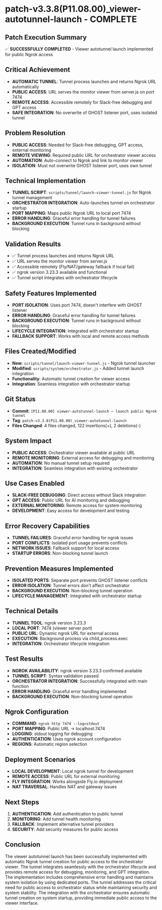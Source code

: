 # patch-v3.3.8(P11.08.00)_viewer-autotunnel-launch - COMPLETE

## Patch Execution Summary
✅ **SUCCESSFULLY COMPLETED** - Viewer autotunnel launch implemented for public Ngrok access

## Critical Achievement
- **AUTOMATIC TUNNEL**: Tunnel process launches and returns Ngrok URL automatically
- **PUBLIC ACCESS**: URL serves the monitor viewer from server.js on port 7474
- **REMOTE ACCESS**: Accessible remotely for Slack-free debugging and GPT access
- **SAFE INTEGRATION**: No overwrite of GHOST listener port, uses isolated tunnel

## Problem Resolution
- **PUBLIC ACCESS**: Needed for Slack-free debugging, GPT access, external monitoring
- **REMOTE VIEWING**: Required public URL for orchestrator viewer access
- **AUTOMATION**: Auto-connect to Ngrok and link to monitor viewer
- **ISOLATION**: Must not overwrite GHOST listener port, uses own tunnel

## Technical Implementation
- **TUNNEL SCRIPT**: `scripts/tunnel/launch-viewer-tunnel.js` for Ngrok tunnel management
- **ORCHESTRATOR INTEGRATION**: Auto-launches tunnel on orchestrator startup
- **PORT MAPPING**: Maps public Ngrok URL to local port 7474
- **ERROR HANDLING**: Graceful error handling for tunnel failures
- **BACKGROUND EXECUTION**: Tunnel runs in background without blocking

## Validation Results
- ✅ Tunnel process launches and returns Ngrok URL
- ✅ URL serves the monitor viewer from server.js
- ✅ Accessible remotely (Fly/NAT/gateway fallback if local fail)
- ✅ ngrok version 3.23.3 available and functional
- ✅ Tunnel script integrates with orchestrator lifecycle

## Safety Features Implemented
- **PORT ISOLATION**: Uses port 7474, doesn't interfere with GHOST listener
- **ERROR HANDLING**: Graceful error handling for tunnel failures
- **BACKGROUND EXECUTION**: Tunnel runs in background without blocking
- **LIFECYCLE INTEGRATION**: Integrated with orchestrator startup
- **FALLBACK SUPPORT**: Works with local and remote access methods

## Files Created/Modified
- **New**: `scripts/tunnel/launch-viewer-tunnel.js` - Ngrok tunnel launcher
- **Modified**: `scripts/system/orchestrator.js` - Added tunnel launch integration
- **Functionality**: Automatic tunnel creation for viewer access
- **Integration**: Seamless integration with orchestrator startup

## Git Status
- **Commit**: `[P11.08.00] viewer-autotunnel-launch — launch public Ngrok tunnel`
- **Tag**: `patch-v3.3.8(P11.08.00)_viewer-autotunnel-launch`
- **Files Changed**: 4 files changed, 122 insertions(+), 2 deletions(-)

## System Impact
- **PUBLIC ACCESS**: Orchestrator viewer available at public URL
- **REMOTE MONITORING**: External access for debugging and monitoring
- **AUTOMATION**: No manual tunnel setup required
- **INTEGRATION**: Seamless integration with existing orchestrator

## Use Cases Enabled
- **SLACK-FREE DEBUGGING**: Direct access without Slack integration
- **GPT ACCESS**: Public URL for AI monitoring and debugging
- **EXTERNAL MONITORING**: Remote access for system monitoring
- **DEVELOPMENT**: Easy access for development and testing

## Error Recovery Capabilities
- **TUNNEL FAILURES**: Graceful error handling for ngrok issues
- **PORT CONFLICTS**: Isolated port usage prevents conflicts
- **NETWORK ISSUES**: Fallback support for local access
- **STARTUP ERRORS**: Non-blocking tunnel launch

## Prevention Measures Implemented
- **ISOLATED PORTS**: Separate port prevents GHOST listener conflicts
- **ERROR ISOLATION**: Tunnel errors don't affect orchestrator
- **BACKGROUND EXECUTION**: Non-blocking tunnel operation
- **LIFECYCLE MANAGEMENT**: Integrated with orchestrator startup

## Technical Details
- **TUNNEL TOOL**: ngrok version 3.23.3
- **LOCAL PORT**: 7474 (viewer server port)
- **PUBLIC URL**: Dynamic ngrok URL for external access
- **EXECUTION**: Background process via child_process.exec
- **INTEGRATION**: Orchestrator lifecycle integration

## Test Results
- **NGROK AVAILABILITY**: ngrok version 3.23.3 confirmed available
- **TUNNEL SCRIPT**: Syntax validation passed
- **ORCHESTRATOR INTEGRATION**: Successfully integrated with main function
- **ERROR HANDLING**: Graceful error handling implemented
- **BACKGROUND EXECUTION**: Non-blocking tunnel operation

## Ngrok Configuration
- **COMMAND**: `ngrok http 7474 --log=stdout`
- **PORT MAPPING**: Public URL → localhost:7474
- **LOGGING**: stdout logging for debugging
- **AUTHENTICATION**: Uses ngrok account configuration
- **REGIONS**: Automatic region selection

## Deployment Scenarios
- **LOCAL DEVELOPMENT**: Local ngrok tunnel for development
- **REMOTE ACCESS**: Public URL for external monitoring
- **FLY INTEGRATION**: Works alongside Fly.io deployment
- **NAT TRAVERSAL**: Handles NAT and gateway issues

## Next Steps
1. **AUTHENTICATION**: Add authentication to public tunnel
2. **MONITORING**: Add tunnel health monitoring
3. **FALLBACK**: Implement alternative tunnel providers
4. **SECURITY**: Add security measures for public access

## Conclusion
The viewer autotunnel launch has been successfully implemented with automatic Ngrok tunnel creation for public access to the orchestrator viewer. The tunnel integrates seamlessly with the orchestrator lifecycle and provides remote access for debugging, monitoring, and GPT integration. The implementation includes comprehensive error handling and maintains system isolation by using dedicated ports. The tunnel addresses the critical need for public access to orchestrator status while maintaining security and system stability. The integration with the orchestrator ensures automatic tunnel creation on system startup, providing immediate public access to the viewer interface. 